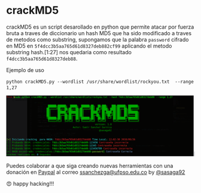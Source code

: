 # crackMD5

crackMD5 es un script desarollado en python que permite atacar por fuerza bruta a traves de diccionario un hash MD5 que ha sido modificado a traves de metodos como
substring, supongamos que la palabra ```password``` cifrado en MD5 en ```5f4dcc3b5aa765d61d8327deb882cf99``` aplicando el metodo substring hash.[1:27] nos quedaria como resultado ```f4dcc3b5aa765d61d8327deb88```.


Ejemplo de uso
```
python crackMD5.py --wordlist /usr/share/wordlist/rockyou.txt  --range 1,27 
```
![Alt text](galeria/crackMD5.png "Fuerza bruta a HASH MD5 modificado")


Puedes colaborar a que siga creando nuevas herramientas con una donación en [Paypal](https://www.paypal.com) al correo ssanchezga@ufpso.edu.co
by [@sasaga92](https://twitter.com/sasaga92)


:heart_eyes: happy hacking!!!
